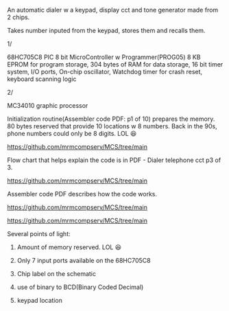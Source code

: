 An automatic dialer w a keypad, display cct and tone generator made from 2 chips.

Takes number inputed from the keypad, stores them and recalls them. 

1/

68HC705C8 
   PIC 8 bit MicroController w Programmer(PROG05)
   8 KB EPROM for program storage,
   304 bytes of RAM for data storage,
   16 bit timer system,
   I/O ports,
   On-chip oscillator,
   Watchdog timer for crash reset,
   keyboard scanning logic
   
   
2/

MC34010
    graphic processor


Initialization routine(Assembler code PDF: p1 of 10) prepares the memory.   80 bytes reserved that provide 10  locations w 8 numbers.    Back in the 90s, phone numbers could only be 8 digits. LOL 😆 

https://github.com/mrmcompserv/MCS/tree/main

Flow chart that helps explain the code is in PDF -  Dialer telephone cct p3 of 3.

https://github.com/mrmcompserv/MCS/tree/main

Assembler code PDF describes how the code works. 

https://github.com/mrmcompserv/MCS/tree/main


https://github.com/mrmcompserv/MCS/tree/main


Several points of light:

1. Amount of memory reserved. LOL 😆 

2. Only 7 input ports available on the 68HC705C8

3. Chip label on the schematic

4. use of binary to BCD(Binary Coded Decimal)

5. keypad location
